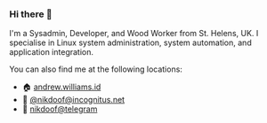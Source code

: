 ### Hi there 👋

I'm a Sysadmin, Developer, and Wood Worker from St. Helens, UK. I specialise in Linux system administration, system automation, and application integration.

You can also find me at the following locations:

* 🏠 [andrew.williams.id](https://andrew.williams.id)
* 🐘 [@nikdoof@incognitus.net](https://mastodon.incognitus.net/@nikdoof)
* 📲 [nikdoof@telegram](https://t.me/nikdoof)
